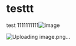 # testtt
test
1111111111![image](https://github.com/user-attachments/assets/988a96d6-b77f-4da6-b9fc-8a7c95319d8c)

![Uploading image.png…]()
